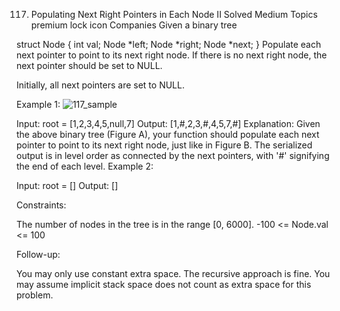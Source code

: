 117. Populating Next Right Pointers in Each Node II
Solved
Medium
Topics
premium lock icon
Companies
Given a binary tree

struct Node {
  int val;
  Node *left;
  Node *right;
  Node *next;
}
Populate each next pointer to point to its next right node. If there is no next right node, the next pointer should be set to NULL.

Initially, all next pointers are set to NULL.

 

Example 1:
![117_sample](https://github.com/user-attachments/assets/c060e908-ffc5-45d0-aa8c-f70b29cfb4c4)


Input: root = [1,2,3,4,5,null,7]
Output: [1,#,2,3,#,4,5,7,#]
Explanation: Given the above binary tree (Figure A), your function should populate each next pointer to point to its next right node, just like in Figure B. The serialized output is in level order as connected by the next pointers, with '#' signifying the end of each level.
Example 2:

Input: root = []
Output: []
 

Constraints:

The number of nodes in the tree is in the range [0, 6000].
-100 <= Node.val <= 100
 

Follow-up:

You may only use constant extra space.
The recursive approach is fine. You may assume implicit stack space does not count as extra space for this problem.
